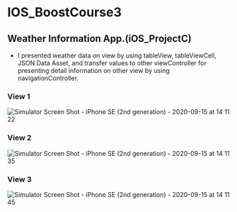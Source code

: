 # IOS_BoostCourse3
## Weather Information App.(iOS_ProjectC) 

- I presented weather data on view by using tableView, tableViewCell, JSON Data Asset, and transfer values to other viewController for presenting detail information on other view by using navigationController.

### View 1 
![Simulator Screen Shot - iPhone SE (2nd generation) - 2020-09-15 at 14 11 22](https://user-images.githubusercontent.com/51147838/93168638-5992c980-f75e-11ea-87ee-0440d9726b74.png)

### View 2
![Simulator Screen Shot - iPhone SE (2nd generation) - 2020-09-15 at 14 11 35](https://user-images.githubusercontent.com/51147838/93168763-9b237480-f75e-11ea-8f52-13de7b57b8d0.png)

### View 3
![Simulator Screen Shot - iPhone SE (2nd generation) - 2020-09-15 at 14 11 45](https://user-images.githubusercontent.com/51147838/93168799-ad9dae00-f75e-11ea-9d76-2d446254e65a.png)

